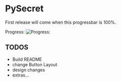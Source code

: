 # PySecret

First release will come when this progressbar is 100%.

Progress: ![Progress:](https://geps.dev/progress/80)

## TODOS
 - Build README
 - change Button Layout
 - design changes
 - extras...